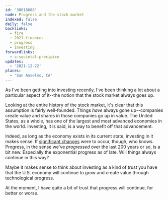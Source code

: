```yaml
---
id: '38018688'
node: Progress and the stock market
indexed: false
daily: false
backlinks:
  - fire
  - 2021-finances
  - progress
  - investing
forwardlinks:
  - a-societal-precipice
updates:
  - '2021-12-22'
places:
  - 'San Anselmo, CA'
---
```


As I've been getting into investing recently, I've been thinking a lot about a particular aspect of it--the notion that the stock market always goes up.

Looking at the entire history of the stock market, it's clear that this assumption is fairly well-founded. Things _have_ always gone up--companies create value and shares in those companies go up in value. The United States, as a whole, has one of the largest and most advanced economies in the world. Investing, it is said, is a way to benefit off that advancement.

Indeed, as long as the economy exists in its current state, investing in it makes sense. If [significant changes](a-societal-precipice.md) were to occur, though, who knows. Progress, in the sense we've _progressed_ over the last 200 years or so, is a bit new. Especially the exponential progress as of late. Will things always continue in this way?

Maybe it makes sense to think about investing as a kind of trust you have that the U.S. economy will continue to grow and create value through technological progress.

At the moment, I have quite a bit of trust that progress will continue, for better or worse.
